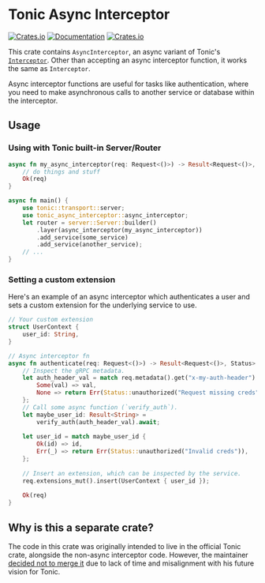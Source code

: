# Tonic Async Interceptor

[![Crates.io](https://img.shields.io/crates/v/tonic-async-interceptor)](https://crates.io/crates/tonic-async-interceptor)
[![Documentation](https://docs.rs/tonic-async-interceptor/badge.svg)](https://docs.rs/tonic-async-interceptor)
[![Crates.io](https://img.shields.io/crates/l/tonic-async-interceptor)](LICENSE)

This crate contains `AsyncInterceptor`, an async variant of Tonic's
[`Interceptor`](https://docs.rs/tonic/latest/tonic/service/trait.Interceptor.html).
Other than accepting an async interceptor function, it works the same as `Interceptor`.

Async interceptor functions are useful for tasks like authentication, where you need to make
asynchronous calls to another service or database within the interceptor.

## Usage

### Using with Tonic built-in Server/Router

```rust
async fn my_async_interceptor(req: Request<()>) -> Result<Request<()>, Status> {
    // do things and stuff
    Ok(req)
}

async fn main() {
    use tonic::transport::server;
    use tonic_async_interceptor::async_interceptor;
    let router = server::Server::builder()
        .layer(async_interceptor(my_async_interceptor))
        .add_service(some_service)
        .add_service(another_service);
    // ...
}
```

### Setting a custom extension

Here's an example of an async interceptor which authenticates a user and sets a custom
extension for the underlying service to use.

```rust
// Your custom extension
struct UserContext {
    user_id: String,
}

// Async interceptor fn
async fn authenticate(req: Request<()>) -> Result<Request<()>, Status> {
    // Inspect the gRPC metadata.
    let auth_header_val = match req.metadata().get("x-my-auth-header") {
        Some(val) => val,
        None => return Err(Status::unauthorized("Request missing creds")),
    };
    // Call some async function (`verify_auth`).
    let maybe_user_id: Result<String> =
        verify_auth(auth_header_val).await;
    
    let user_id = match maybe_user_id {
        Ok(id) => id,
        Err(_) => return Err(Status::unauthorized("Invalid creds")),
    };
    
    // Insert an extension, which can be inspected by the service.
    req.extensions_mut().insert(UserContext { user_id });
    
    Ok(req)
}
```

## Why is this a separate crate?

The code in this crate was originally intended to live in the official Tonic crate, alongside
the non-async interceptor code. However, the maintainer
[decided not to merge it](https://github.com/hyperium/tonic/pull/910)
due to lack of time and misalignment with his future vision for Tonic.
